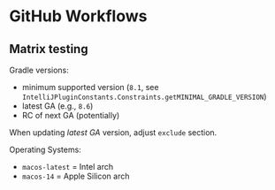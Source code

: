 # GitHub Workflows

## Matrix testing

Gradle versions:

- minimum supported version (`8.1`, see `IntelliJPluginConstants.Constraints.getMINIMAL_GRADLE_VERSION`)
- latest GA (e.g., `8.6`)
- RC of next GA (potentially)

When updating _latest GA_ version, adjust `exclude` section.

Operating Systems:

- `macos-latest` = Intel arch
- `macos-14` = Apple Silicon arch